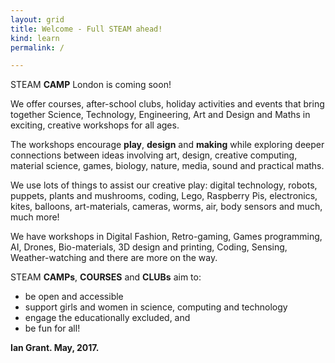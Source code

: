 ```yaml
---
layout: grid
title: Welcome - Full STEAM ahead!
kind: learn
permalink: /

---
```



<span id="letterS">S</span><span id="letterT">T</span><span id="letterE">E</span><span id="letterA">A</span><span id="letterM">M</span> **CAMP** London is coming soon! 

We offer courses, after-school clubs, holiday activities and events that bring together <span id="letterS">S</span>cience, <span id="letterT">T</span>echnology, <span id="letterE">E</span>ngineering, <span id="letterA">A</span>rt and Design and <span id="letterM">M</span>aths in exciting, creative workshops for all ages.

The workshops encourage **play**, **design** and **making** while exploring deeper connections between ideas involving art, design, creative computing, material science, games, biology, nature, media, sound and practical maths.


We use lots of things to assist our creative play: digital technology, robots, puppets, plants and mushrooms, coding, Lego, Raspberry Pis, electronics, kites, balloons, art-materials, cameras, worms, air, body sensors and much, much more!

We have workshops in Digital Fashion, Retro-gaming, Games programming, AI, Drones, Bio-materials, 3D design and printing, Coding, Sensing, Weather-watching and there are more on the way.

<span id="letterS">S</span><span id="letterT">T</span><span id="letterE">E</span><span id="letterA">A</span><span id="letterM">M</span> **CAMPs**, **COURSES** and **CLUBs** aim to:

- be open and accessible
- support girls and women in science, computing and technology
- engage the educationally excluded, and
- be fun for all!

**Ian Grant. May, 2017.**